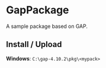 # GapPackage

A sample package based on GAP.

## Install / Upload

**Windows**: `C:\gap-4.10.2\pkg\<mypack>`

